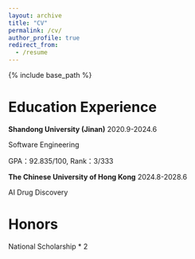 ```yaml
---
layout: archive
title: "CV"
permalink: /cv/
author_profile: true
redirect_from:
  - /resume
---
```


{% include base_path %}

# **Education Experience**

**Shandong University (Jinan)**  2020.9-2024.6

Software Engineering

GPA：92.835/100, Rank：3/333


**The Chinese University of Hong Kong**  2024.8-2028.6

AI Drug Discovery


# **Honors**

National Scholarship * 2
